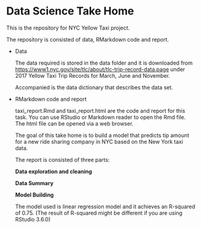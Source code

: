 # Data Science Take Home

This is the repository for NYC Yellow Taxi project.

The repository is consisted of data, RMarkdown code and report. 

+ Data

  The data required is stored in the data folder and it is downloaded from <https://www1.nyc.gov/site/tlc/about/tlc-trip-record-data.page> under 2017 Yellow Taxi Trip Records for March, June and November. 

  Accompanied is the data dictionary that describes the data set.

+ RMarkdown code and report

  taxi_report.Rmd and taxi_report.html are the code and report for this task. You can use     RStudio or Markdown reader to open the Rmd file. The html file can be opened via a web browser. 

  The goal of this take home is to build a model that predicts tip amount for a new ride sharing company in NYC based on the New York taxi data. 

  The report is consisted of three parts: 

  **Data exploration and cleaning**

  **Data Summary**

  **Model Building**

  The model used is linear regression model and it achieves an R-squared of 0.75. (The result of R-squared might be different if you are using RStudio 3.6.0)

